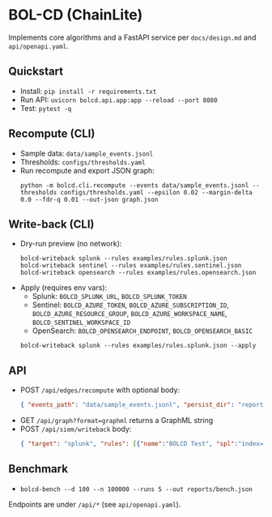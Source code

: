 # BOL-CD (ChainLite)

Implements core algorithms and a FastAPI service per `docs/design.md` and `api/openapi.yaml`.

## Quickstart

- Install: `pip install -r requirements.txt`
- Run API: `uvicorn bolcd.api.app:app --reload --port 8080`
- Test: `pytest -q`

## Recompute (CLI)

- Sample data: `data/sample_events.jsonl`
- Thresholds: `configs/thresholds.yaml`
- Run recompute and export JSON graph:
  ```
  python -m bolcd.cli.recompute --events data/sample_events.jsonl --thresholds configs/thresholds.yaml --epsilon 0.02 --margin-delta 0.0 --fdr-q 0.01 --out-json graph.json
  ```

## Write-back (CLI)

- Dry-run preview (no network):
  ```
  bolcd-writeback splunk --rules examples/rules.splunk.json
  bolcd-writeback sentinel --rules examples/rules.sentinel.json
  bolcd-writeback opensearch --rules examples/rules.opensearch.json
  ```
- Apply (requires env vars):
  - Splunk: `BOLCD_SPLUNK_URL`, `BOLCD_SPLUNK_TOKEN`
  - Sentinel: `BOLCD_AZURE_TOKEN`, `BOLCD_AZURE_SUBSCRIPTION_ID`, `BOLCD_AZURE_RESOURCE_GROUP`, `BOLCD_AZURE_WORKSPACE_NAME`, `BOLCD_SENTINEL_WORKSPACE_ID`
  - OpenSearch: `BOLCD_OPENSEARCH_ENDPOINT`, `BOLCD_OPENSEARCH_BASIC`
  ```
  bolcd-writeback splunk --rules examples/rules.splunk.json --apply
  ```

## API

- POST `/api/edges/recompute` with optional body:
  ```json
  { "events_path": "data/sample_events.jsonl", "persist_dir": "reports/$(date +%s)", "epsilon": 0.02 }
  ```
- GET `/api/graph?format=graphml` returns a GraphML string
- POST `/api/siem/writeback` body:
  ```json
  { "target": "splunk", "rules": [{"name":"BOLCD Test", "spl":"index=main | head 1"}], "dry_run": true }
  ```

## Benchmark

- `bolcd-bench --d 100 --n 100000 --runs 5 --out reports/bench.json`

Endpoints are under `/api/*` (see `api/openapi.yaml`).

